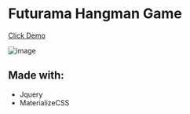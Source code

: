 # Futurama Hangman Game

 [Click Demo](https://dleiva345.github.io/Futurama-Hangman-Game/)
 
 ![image](https://user-images.githubusercontent.com/32282229/53307816-3649b600-386a-11e9-98ab-57bf02c43bbc.png)

## Made with: 
 * Jquery
 * MaterializeCSS
